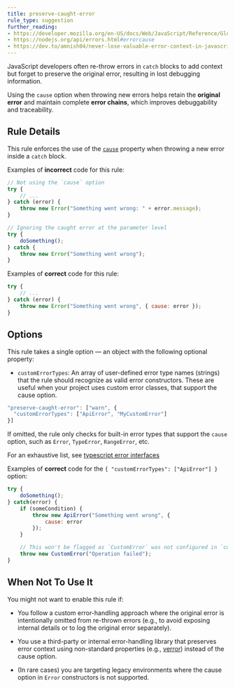 ```yaml
---
title: preserve-caught-error
rule_type: suggestion
further_reading:
- https://developer.mozilla.org/en-US/docs/Web/JavaScript/Reference/Global_Objects/Error/cause
- https://nodejs.org/api/errors.html#errorcause
- https://dev.to/amnish04/never-lose-valuable-error-context-in-javascript-3aco
---
```


JavaScript developers often re-throw errors in `catch` blocks to add context but forget to preserve the original error, resulting in lost debugging information.

Using the `cause` option when throwing new errors helps retain the **original error** and maintain complete **error chains**, which improves debuggability and traceability.

## Rule Details

This rule enforces the use of the [`cause`](https://developer.mozilla.org/en-US/docs/Web/JavaScript/Reference/Global_Objects/Error/cause) property when throwing a new error inside a `catch` block.

Examples of **incorrect** code for this rule:

```js
// Not using the `cause` option
try {
    // ...
} catch (error) {
    throw new Error("Something went wrong: " + error.message);
}

// Ignoring the caught error at the parameter level
try {
	doSomething();
} catch {
	throw new Error("Something went wrong");
}
```

Examples of **correct** code for this rule:

```js
try {
    // ...
} catch (error) {
    throw new Error("Something went wrong", { cause: error });
}
```

## Options
This rule takes a single option — an object with the following optional property:

- `customErrorTypes`: An array of user-defined error type names (strings) that the rule should recognize as valid error constructors. These are useful when your project uses custom error classes, that support the cause option.

```js
"preserve-caught-error": ["warn", {
  "customErrorTypes": ["ApiError", "MyCustomError"]
}]
```

If omitted, the rule only checks for built-in error types that support the `cause` option, such as `Error`, `TypeError`, `RangeError`, etc.

For an exhaustive list, see [typescript error interfaces](https://github.com/microsoft/TypeScript/blob/main/src/lib/es2022.error.d.ts)

Examples of **correct** code for the `{ "customErrorTypes": ["ApiError"] }` option:

```js
try {
	doSomething();
} catch(error) {
	if (someCondition) {
		throw new ApiError("Something went wrong", {
			cause: error
		});
	}

	// This won't be flagged as `CustomError` was not configured in `customErrorTypes` option
	throw new CustomError("Operation failed");
}
```

## When Not To Use It

You might not want to enable this rule if:

- You follow a custom error-handling approach where the original error is intentionally omitted from re-thrown errors (e.g., to avoid exposing internal details or to log the original error separately).

- You use a third-party or internal error-handling library that preserves error context using non-standard properties (e.g., [verror](https://www.npmjs.com/package/verror)) instead of the cause option.

- (In rare cases) you are targeting legacy environments where the cause option in `Error` constructors is not supported.
